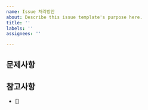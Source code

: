 ```yaml
---
name: Issue 처리방안
about: Describe this issue template's purpose here.
title: ''
labels: ''
assignees: ''

---
```


## 문제사항
>
## 참고사항
- []
